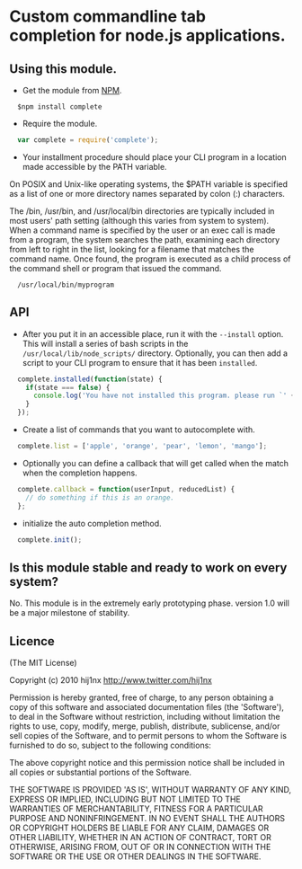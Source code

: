 # Custom commandline tab completion for node.js applications.

## Using this module.

- Get the module from [NPM][0].

```
  $npm install complete
```

- Require the module.

```javascript
  var complete = require('complete');
```

- Your installment procedure should place your CLI program in a location made accessible by the PATH variable. 

On POSIX and Unix-like operating systems, the $PATH variable is specified as a list of one or more directory names separated by colon (:) characters.

The /bin, /usr/bin, and /usr/local/bin directories are typically included in most users' path setting (although this varies from system to system). When a command name is specified by the user or an exec call is made from a program, the system searches the path, examining each directory from left to right in the list, looking for a filename that matches the command name. Once found, the program is executed as a child process of the command shell or program that issued the command.

```
  /usr/local/bin/myprogram
```

## API

- After you put it in an accessible place, run it with the `--install` option. This will install a series of bash scripts in the `/usr/local/lib/node_scripts/` directory. Optionally, you can then add a script to your CLI program to ensure that it has been `installed`.

```javascript
  complete.installed(function(state) {
    if(state === false) {
      console.log('You have not installed this program. please run `' + complete.name + ' --install`.');
    }
  });
```

- Create a list of commands that you want to autocomplete with.

```javascript
  complete.list = ['apple', 'orange', 'pear', 'lemon', 'mango'];
```

- Optionally you can define a callback that will get called when the match when the completion happens.

```javascript
  complete.callback = function(userInput, reducedList) {
    // do something if this is an orange.
  };
```

- initialize the auto completion method.

```javascript
  complete.init();
```

## Is this module stable and ready to work on every system?
No. This module is in the extremely early prototyping phase. version 1.0 will be a major milestone of stability.

## Licence

(The MIT License)

Copyright (c) 2010 hij1nx <http://www.twitter.com/hij1nx>

Permission is hereby granted, free of charge, to any person obtaining a copy of this software and associated documentation files (the 'Software'), to deal in the Software without restriction, including without limitation the rights to use, copy, modify, merge, publish, distribute, sublicense, and/or sell copies of the Software, and to permit persons to whom the Software is furnished to do so, subject to the following conditions:

The above copyright notice and this permission notice shall be included in all copies or substantial portions of the Software.

THE SOFTWARE IS PROVIDED 'AS IS', WITHOUT WARRANTY OF ANY KIND, EXPRESS OR IMPLIED, INCLUDING BUT NOT LIMITED TO THE WARRANTIES OF MERCHANTABILITY, FITNESS FOR A PARTICULAR PURPOSE AND NONINFRINGEMENT. IN NO EVENT SHALL THE AUTHORS OR COPYRIGHT HOLDERS BE LIABLE FOR ANY CLAIM, DAMAGES OR OTHER LIABILITY, WHETHER IN AN ACTION OF CONTRACT, TORT OR OTHERWISE, ARISING FROM, OUT OF OR IN CONNECTION WITH THE SOFTWARE OR THE USE OR OTHER DEALINGS IN THE SOFTWARE.

[0]:http://npmjs.org/
